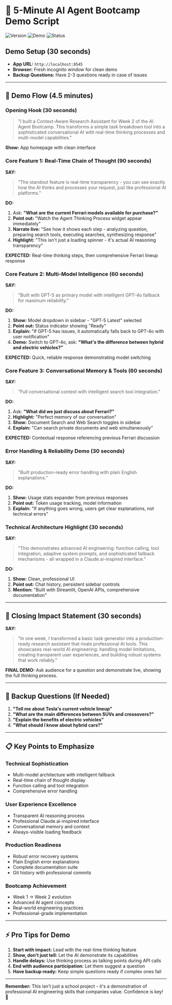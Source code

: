 # 🎯 5-Minute AI Agent Bootcamp Demo Script

![Version](https://img.shields.io/badge/Version-2.2.0-blue)
![Demo](https://img.shields.io/badge/Demo-5%20Minutes-red)
![Status](https://img.shields.io/badge/Status-Ready-brightgreen)

## Demo Setup (30 seconds)
- **App URL:** `http://localhost:8545`
- **Browser:** Fresh incognito window for clean demo
- **Backup Questions:** Have 2-3 questions ready in case of issues

---

## 🚀 Demo Flow (4.5 minutes)

### **Opening Hook (30 seconds)**
> "I built a Context-Aware Research Assistant for Week 2 of the AI Agent Bootcamp. This transforms a simple task breakdown tool into a sophisticated conversational AI with real-time thinking processes and multi-model capabilities."

**Show:** App homepage with clean interface

### **Core Feature 1: Real-Time Chain of Thought (90 seconds)**

**SAY:**
> "The standout feature is real-time transparency - you can see exactly how the AI thinks and processes your request, just like professional AI platforms."

**DO:**
1. Ask: **"What are the current Ferrari models available for purchase?"**
2. **Point out:** "Watch the Agent Thinking Process widget appear immediately"
3. **Narrate live:** "See how it shows each step - analyzing question, preparing search tools, executing searches, synthesizing response"
4. **Highlight:** "This isn't just a loading spinner - it's actual AI reasoning transparency"

**EXPECTED:** Real-time thinking steps, then comprehensive Ferrari lineup response

### **Core Feature 2: Multi-Model Intelligence (60 seconds)**

**SAY:**
> "Built with GPT-5 as primary model with intelligent GPT-4o fallback for maximum reliability."

**DO:**
1. **Show:** Model dropdown in sidebar - "GPT-5 Latest" selected
2. **Point out:** Status indicator showing "Ready"
3. **Explain:** "If GPT-5 has issues, it automatically falls back to GPT-4o with user notification"
4. **Demo:** Switch to GPT-4o, ask: **"What's the difference between hybrid and electric vehicles?"**

**EXPECTED:** Quick, reliable response demonstrating model switching

### **Core Feature 3: Conversational Memory & Tools (60 seconds)**

**SAY:**
> "Full conversational context with intelligent search tool integration."

**DO:**
1. Ask: **"What did we just discuss about Ferrari?"**
2. **Highlight:** "Perfect memory of our conversation"
3. **Show:** Document Search and Web Search toggles in sidebar
4. **Explain:** "Can search private documents and web simultaneously"

**EXPECTED:** Contextual response referencing previous Ferrari discussion

### **Error Handling & Reliability Demo (30 seconds)**

**SAY:**
> "Built production-ready error handling with plain English explanations."

**DO:**
1. **Show:** Usage stats expander from previous responses
2. **Point out:** Token usage tracking, model information
3. **Explain:** "If anything goes wrong, users get clear explanations, not technical errors"

### **Technical Architecture Highlight (30 seconds)**

**SAY:**
> "This demonstrates advanced AI engineering: function calling, tool integration, adaptive system prompts, and sophisticated fallback mechanisms - all wrapped in a Claude.ai-inspired interface."

**DO:**
1. **Show:** Clean, professional UI
2. **Point out:** Chat history, persistent sidebar controls
3. **Mention:** "Built with Streamlit, OpenAI APIs, comprehensive documentation"

---

## 🎯 Closing Impact Statement (30 seconds)

**SAY:**
> "In one week, I transformed a basic task generator into a production-ready research assistant that rivals professional AI tools. This showcases real-world AI engineering: handling model limitations, creating transparent user experiences, and building robust systems that work reliably."

**FINAL DEMO:**
Ask audience for a question and demonstrate live, showing the full thinking process.

---

## 🛟 Backup Questions (If Needed)
1. **"Tell me about Tesla's current vehicle lineup"**
2. **"What are the main differences between SUVs and crossovers?"**
3. **"Explain the benefits of electric vehicles"**
4. **"What should I know about hybrid cars?"**

---

## 📋 Key Points to Emphasize

### **Technical Sophistication**
- Multi-model architecture with intelligent fallback
- Real-time chain of thought display
- Function calling and tool integration
- Comprehensive error handling

### **User Experience Excellence**
- Transparent AI reasoning process
- Professional Claude.ai-inspired interface
- Conversational memory and context
- Always-visible loading feedback

### **Production Readiness**
- Robust error recovery systems
- Plain English error explanations
- Complete documentation suite
- Git history with professional commits

### **Bootcamp Achievement**
- Week 1 → Week 2 evolution
- Advanced AI agent concepts
- Real-world engineering practices
- Professional-grade implementation

---

## ⚡ Pro Tips for Demo

1. **Start with impact:** Lead with the real-time thinking feature
2. **Show, don't just tell:** Let the AI demonstrate its capabilities
3. **Handle delays:** Use thinking process as talking points during API calls
4. **End with audience participation:** Let them suggest a question
5. **Have backup ready:** Keep simple questions ready if complex ones fail

---

**Remember:** This isn't just a school project - it's a demonstration of professional AI engineering skills that companies value. Confidence is key! 🚀